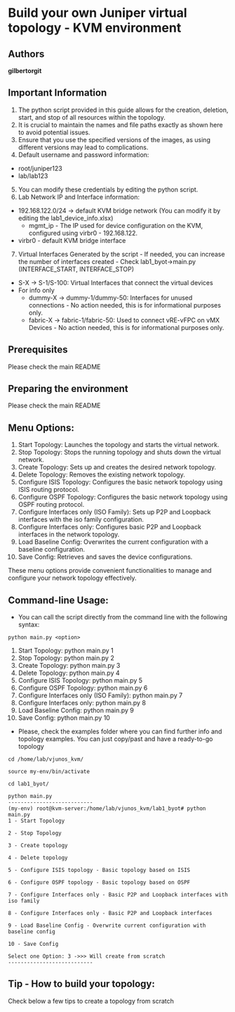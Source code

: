 # Build your own Juniper virtual topology - KVM environment

## Authors

**gilbertorgit**

## Important Information
1. The python script provided in this guide allows for the creation, deletion, start, and stop of all resources within the topology.
2. It is crucial to maintain the names and file paths exactly as shown here to avoid potential issues.
3. Ensure that you use the specified versions of the images, as using different versions may lead to complications.
4. Default username and password information:
  - root/juniper123
  - lab/lab123
5. You can modify these credentials by editing the python script.
6. Lab Network IP and Interface information:
  - 192.168.122.0/24 -> default KVM bridge network (You can modify it by editing the lab1_device_info.xlsx)
    - mgmt_ip - The IP used for device configuration on the KVM, configured using virbr0 - 192.168.122.
  - virbr0 - default KVM bridge interface
7. Virtual Interfaces Generated by the script - If needed, you can increase the number of interfaces created - Check lab1_byot->main.py (INTERFACE_START, INTERFACE_STOP)
  - S-X -> S-1/S-100: Virtual Interfaces that connect the virtual devices
  - For info only
    - dummy-X -> dummy-1/dummy-50: Interfaces for unused connections - No action needed, this is for informational purposes only.
    - fabric-X -> fabric-1/fabric-50: Used to connect vRE-vFPC on vMX Devices - No action needed, this is for informational purposes only.


## Prerequisites

Please check the main README

## Preparing the environment

Please check the main README

## Menu Options:

1. Start Topology: Launches the topology and starts the virtual network.
2. Stop Topology: Stops the running topology and shuts down the virtual network.
3. Create Topology: Sets up and creates the desired network topology. 
4. Delete Topology: Removes the existing network topology. 
5. Configure ISIS Topology: Configures the basic network topology using ISIS routing protocol. 
6. Configure OSPF Topology: Configures the basic network topology using OSPF routing protocol. 
7. Configure Interfaces only (ISO Family): Sets up P2P and Loopback interfaces with the iso family configuration. 
8. Configure Interfaces only: Configures basic P2P and Loopback interfaces in the network topology. 
9. Load Baseline Config: Overwrites the current configuration with a baseline configuration. 
10. Save Config: Retrieves and saves the device configurations.

These menu options provide convenient functionalities to manage and configure your network topology effectively.

## Command-line Usage:

* You can call the script directly from the command line with the following syntax:

```
python main.py <option>
```

1. Start Topology: python main.py 1 
2. Stop Topology: python main.py 2 
3. Create Topology: python main.py 3 
4. Delete Topology: python main.py 4 
5. Configure ISIS Topology: python main.py 5 
6. Configure OSPF Topology: python main.py 6 
7. Configure Interfaces only (ISO Family): python main.py 7 
8. Configure Interfaces only: python main.py 8 
9. Load Baseline Config: python main.py 9 
10. Save Config: python main.py 10


* Please, check the examples folder where you can find further info and topology examples. You can just copy/past and have a ready-to-go topology

```
cd /home/lab/vjunos_kvm/

source my-env/bin/activate

cd lab1_byot/
 
python main.py
---------------------------
(my-env) root@kvm-server:/home/lab/vjunos_kvm/lab1_byot# python main.py 
1 - Start Topology

2 - Stop Topology

3 - Create topology

4 - Delete topology

5 - Configure ISIS topology - Basic topology based on ISIS

6 - Configure OSPF topology - Basic topology based on OSPF

7 - Configure Interfaces only - Basic P2P and Loopback interfaces with iso family

8 - Configure Interfaces only - Basic P2P and Loopback interfaces

9 - Load Baseline Config - Overwrite current configuration with baseline config

10 - Save Config

Select one Option: 3 ->>> Will create from scratch
---------------------------
```
## Tip - How to build your topology:
Check below a few tips to create a topology from scratch
